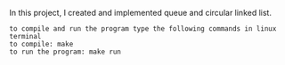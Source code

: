 In this project, I created and implemented queue and circular linked list.
```
to compile and run the program type the following commands in linux terminal
to compile: make
to run the program: make run
```
